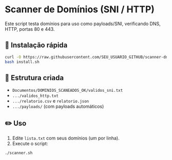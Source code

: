 
# Scanner de Domínios (SNI / HTTP)

Este script testa domínios para uso como payloads/SNI, verificando DNS, HTTP, portas 80 e 443.

## 🚀 Instalação rápida

```bash
curl -O https://raw.githubusercontent.com/SEU_USUARIO_GITHUB/scanner-dns/main/install.sh
bash install.sh
```

## 📂 Estrutura criada
- `Documentos/DOMINIOS_SCANEADOS_OK/validos_sni.txt`
- `.../validos_http.txt`
- `.../relatorio.csv` e `relatorio.json`
- `.../payloads/` (com payloads automáticos)

## ✏️ Uso
1. Edite `lista.txt` com seus domínios (um por linha).
2. Execute o script:

```bash
./scanner.sh
```
